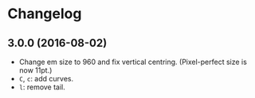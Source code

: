 Changelog
=========

3.0.0 (2016-08-02)
------------------

* Change em size to 960 and fix vertical centring. (Pixel-perfect size is now 11pt.)
* `C`, `c`: add curves.
* `l`: remove tail.
